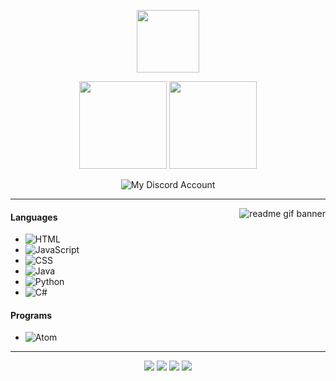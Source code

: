 <p align="center">
    <img height="100em" src="https://count.getloli.com/get/@Abstractgit?theme=rule34"/>
</p>

<p align="center">
     <img height="140em" src="https://github-readme-stats.vercel.app/api?username=Abstract-Element&show_icons=true&theme=maroongold&include_all_commits=true&count_private=true"/>
    <img height="140em" src="https://github-readme-stats.vercel.app/api/top-langs/?username=Abstract-Element&layout=compact&theme=maroongold"/>
</p>

<p align="center">
    <img src="https://lanyard.cnrad.dev/api/:394361432759861260" alt="My Discord Account"/></a>
</p>

---

<img alt="readme gif banner" src="https://pa1.aminoapps.com/7469/01c47a060223dc4b0b26abfe67f0ede3abfa8942r1-457-480_hq.gif" align="right"/>

#### Languages
- ![HTML](https://img.shields.io/badge/-HTML-B00101)
- ![JavaScript](https://img.shields.io/badge/-JavaScript-B00101)
- ![CSS](https://img.shields.io/badge/-CSS-B00101)
- ![Java](https://img.shields.io/badge/-java-B00101)
- ![Python](https://img.shields.io/badge/-python-B00101)
- ![C#](https://img.shields.io/badge/-C%23-b00101)
 

#### Programs
- ![Atom](https://img.shields.io/badge/-Atom-B00101)

---

<p align="center">
    <a href="https://discord.com/users/394361432759861260"><img src="https://img.shields.io/badge/-Abstract%20Element%204699-B00101?style=flat&amp;logo=discord"></a>
    <a href="https://steamcommunity.com/id/Abstract-Element/"><img src="https://img.shields.io/badge/-_Abstract%20Element-B00101?style=flat&amp;logo=steam"></a>
    <a href="https://github.com/Abstract-Element"><img src="https://img.shields.io/badge/-_GitHub_-B00101?style=flat&amp;logo=GitHub"></a>
 <a href="https://github.com/Abstract-Element"><img src="https://img.shields.io/badge/-Website-B00101?style=flat"></a>
</p>

